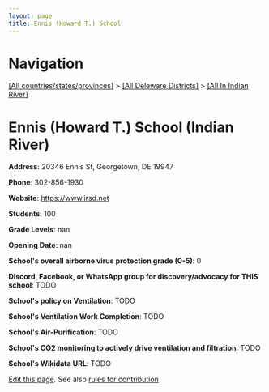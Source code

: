 ```yaml
---
layout: page
title: Ennis (Howard T.) School
---
```

# Navigation

[[All countries/states/provinces]](../../..) > [[All Deleware Districts]](../..) > [[All In Indian River]](..)

# Ennis (Howard T.) School (Indian River)

**Address**: 20346 Ennis St, Georgetown, DE 19947

**Phone**: 302-856-1930

**Website**: <https://www.irsd.net>

**Students**: 100

**Grade Levels**: nan

**Opening Date**: nan

**School's overall airborne virus protection grade (0-5)**: 0

**Discord, Facebook, or WhatsApp group for discovery/advocacy for THIS school**: TODO

**School's policy on Ventilation**: TODO

**School's Ventilation Work Completion**: TODO

**School's Air-Purification**: TODO

**School's CO2 monitoring to actively drive ventilation and filtration**: TODO

**School's Wikidata URL**: TODO


[Edit this page](https://github.com/ventilate-schools/DE/edit/main/./Indian_River/Ennis_(Howard_T.)_School.md). See also [rules for contribution](../../../contribution-rules/)